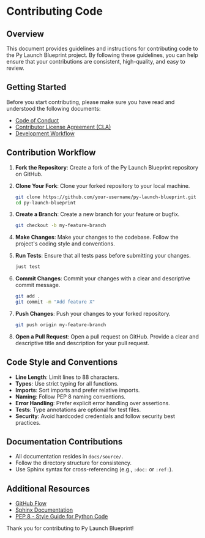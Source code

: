 # Contributing Code

## Overview

This document provides guidelines and instructions for contributing code to the Py Launch Blueprint project. By following these guidelines, you can help ensure that your contributions are consistent, high-quality, and easy to review.

## Getting Started

Before you start contributing, please make sure you have read and understood the following documents:
- [Code of Conduct](../contributing/code_of_conduct.md)
- [Contributor License Agreement (CLA)](../contributing/cla.md)
- [Development Workflow](../contributing/development_workflow.md)

## Contribution Workflow

1. **Fork the Repository**: Create a fork of the Py Launch Blueprint repository on GitHub.

2. **Clone Your Fork**: Clone your forked repository to your local machine.
   ```bash
   git clone https://github.com/your-username/py-launch-blueprint.git
   cd py-launch-blueprint
   ```

3. **Create a Branch**: Create a new branch for your feature or bugfix.
   ```bash
   git checkout -b my-feature-branch
   ```

4. **Make Changes**: Make your changes to the codebase. Follow the project's coding style and conventions.

5. **Run Tests**: Ensure that all tests pass before submitting your changes.
   ```bash
   just test
   ```

6. **Commit Changes**: Commit your changes with a clear and descriptive commit message.
   ```bash
   git add .
   git commit -m "Add feature X"
   ```

7. **Push Changes**: Push your changes to your forked repository.
   ```bash
   git push origin my-feature-branch
   ```

8. **Open a Pull Request**: Open a pull request on GitHub. Provide a clear and descriptive title and description for your pull request.

## Code Style and Conventions

- **Line Length**: Limit lines to 88 characters.
- **Types**: Use strict typing for all functions.
- **Imports**: Sort imports and prefer relative imports.
- **Naming**: Follow PEP 8 naming conventions.
- **Error Handling**: Prefer explicit error handling over assertions.
- **Tests**: Type annotations are optional for test files.
- **Security**: Avoid hardcoded credentials and follow security best practices.

## Documentation Contributions

- All documentation resides in `docs/source/`.
- Follow the directory structure for consistency.
- Use Sphinx syntax for cross-referencing (e.g., `:doc:` or `:ref:`).

## Additional Resources

- [GitHub Flow](https://guides.github.com/introduction/flow/)
- [Sphinx Documentation](https://www.sphinx-doc.org/en/master/)
- [PEP 8 - Style Guide for Python Code](https://www.python.org/dev/peps/pep-0008/)

Thank you for contributing to Py Launch Blueprint!
